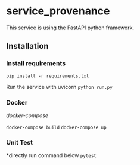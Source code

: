 # service_provenance

This service is using the FastAPI python framework.

## Installation

### Install requirements

`pip install -r requirements.txt`

Run the service with uvicorn
`python run.py`

### Docker

*docker-compose*

`docker-compose build`
`docker-compose up`

### Unit Test
*directly run command below
`pytest`
